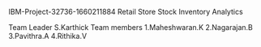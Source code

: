 IBM-Project-32736-1660211884
Retail Store Stock Inventory Analytics




Team Leader
        S.Karthick
Team members
        1.Maheshwaran.K
        2.Nagarajan.B
        3.Pavithra.A
        4.Rithika.V


